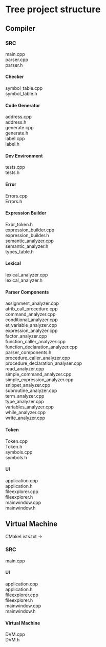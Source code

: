 # Tree project structure

## Compiler

### SRC
main.cpp<br>
parser.cpp<br>
parser.h<br>

#### Checker
symbol_table.cpp<br>
symbol_table.h<br>

#### Code Generator
address.cpp<br>
address.h<br>
generate.cpp<br>
generate.h<br>
label.cpp<br>
label.h<br>

#### Dev Environment
tests.cpp<br>
tests.h<br>

#### Error
Errors.cpp<br>
Errors.h<br>


#### Expression Builder
Expr_token.h<br>
expression_builder.cpp<br>
expression_builder.h<br>
semantic_analyzer.cpp<br>
semantic_analyzer.h<br>
types_table.h<br>

#### Lexical
lexical_analyzer.cpp<br>
lexical_analyzer.h<br>

#### Parser Components
assignment_analyzer.cpp<br>
atrib_call_procedure.cpp<br>
command_analyzer.cpp<br>
conditional_analyzer.cpp<br>
et_variable_analyzer.cpp<br>
expression_analyzer.cpp<br>
factor_analyzer.cpp<br>
function_caller_analyzer.cpp<br>
function_declaration_analyzer.cpp<br>
parser_components.h<br>
procedure_caller_analyzer.cpp<br>
procedure_declaration_analyser.cpp<br>
read_analyzer.cpp<br>
simple_command_analyzer.cpp<br>
simple_expression_analyzer.cpp<br>
snippet_analyzer.cpp<br>
subroutine_analyzer.cpp<br>
term_analyzer.cpp<br>
type_analyzer.cpp<br>
variables_analyzer.cpp<br>
while_analyzer.cpp<br>
write_analyzer.cpp<br>

#### Token
Token.cpp<br>
Token.h<br>
symbols.cpp<br>
symbols.h<br>

#### UI
application.cpp<br>
application.h<br>
fileexplorer.cpp<br>
fileexplorer.h<br>
mainwindow.cpp<br>
mainwindow.h<br>


## Virtual Machine
CMakeLists.txt  -> <br>

### SRC
main.cpp<br>

#### UI
application.cpp<br>
application.h<br>
fileexplorer.cpp<br>
fileexplorer.h<br>
mainwindow.cpp<br>
mainwindow.h<br>

#### Virtual Machine
DVM.cpp<br>
DVM.h<br>